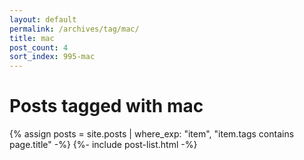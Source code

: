 ```yaml
---
layout: default
permalink: /archives/tag/mac/
title: mac
post_count: 4
sort_index: 995-mac
---
```

<h1 class="page-heading">Posts tagged with mac</h1>
{% assign posts = site.posts | where_exp: "item", "item.tags contains page.title" -%}
{%- include post-list.html -%}
